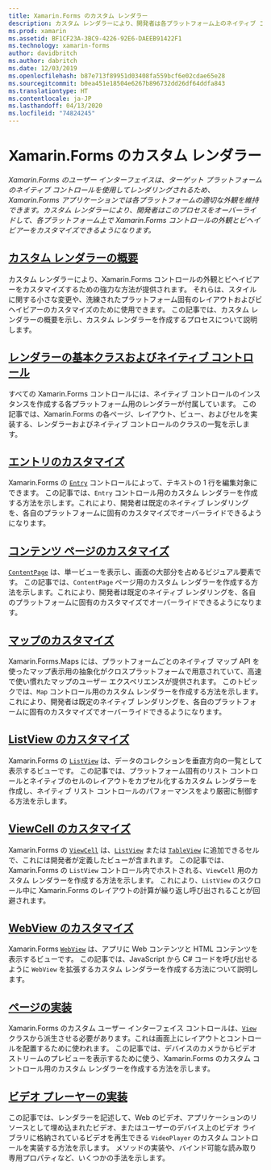 ```yaml
---
title: Xamarin.Forms のカスタム レンダラー
description: カスタム レンダラーにより、開発者は各プラットフォーム上のネイティブ コントロールのレンダリングをオーバーライドして、Xamarin.Forms コントロールの外観とビヘイビアーをカスタマイズできるようになります。
ms.prod: xamarin
ms.assetid: BF1CF23A-3BC9-4226-92E6-DAEEB91422F1
ms.technology: xamarin-forms
author: davidbritch
ms.author: dabritch
ms.date: 12/03/2019
ms.openlocfilehash: b87e713f89951d03408fa559bcf6e02cdae65e28
ms.sourcegitcommit: b0ea451e18504e6267b896732dd26df64ddfa843
ms.translationtype: HT
ms.contentlocale: ja-JP
ms.lasthandoff: 04/13/2020
ms.locfileid: "74824245"
---
```

# <a name="xamarinforms-custom-renderers"></a>Xamarin.Forms のカスタム レンダラー

_Xamarin.Forms のユーザー インターフェイスは、ターゲット プラットフォームのネイティブ コントロールを使用してレンダリングされるため、Xamarin.Forms アプリケーションでは各プラットフォームの適切な外観を維持できます。カスタム レンダラーにより、開発者はこのプロセスをオーバーライドして、各プラットフォーム上で Xamarin.Forms コントロールの外観とビヘイビアーをカスタマイズできるようになります。_

## <a name="introduction-to-custom-renderers"></a>[カスタム レンダラーの概要](introduction.md)

カスタム レンダラーにより、Xamarin.Forms コントロールの外観とビヘイビアーをカスタマイズするための強力な方法が提供されます。 それらは、スタイルに関する小さな変更や、洗練されたプラットフォーム固有のレイアウトおよびビヘイビアーのカスタマイズのために使用できます。 この記事では、カスタム レンダラーの概要を示し、カスタム レンダラーを作成するプロセスについて説明します。

## <a name="renderer-base-classes-and-native-controls"></a>[レンダラーの基本クラスおよびネイティブ コントロール](renderers.md)

すべての Xamarin.Forms コントロールには、ネイティブ コントロールのインスタンスを作成する各プラットフォーム用のレンダラーが付属しています。 この記事では、Xamarin.Forms の各ページ、レイアウト、ビュー、およびセルを実装する、レンダラーおよびネイティブ コントロールのクラスの一覧を示します。

## <a name="customizing-an-entry"></a>[エントリのカスタマイズ](entry.md)

Xamarin.Forms の [`Entry`](xref:Xamarin.Forms.Entry) コントロールによって、テキストの 1 行を編集対象にできます。 この記事では、`Entry` コントロール用のカスタム レンダラーを作成する方法を示します。これにより、開発者は既定のネイティブ レンダリングを、各自のプラットフォームに固有のカスタマイズでオーバーライドできるようになります。

## <a name="customizing-a-contentpage"></a>[コンテンツ ページのカスタマイズ](contentpage.md)

[`ContentPage`](xref:Xamarin.Forms.ContentPage) は、単一ビューを表示し、画面の大部分を占めるビジュアル要素です。 この記事では、`ContentPage` ページ用のカスタム レンダラーを作成する方法を示します。これにより、開発者は既定のネイティブ レンダリングを、各自のプラットフォームに固有のカスタマイズでオーバーライドできるようになります。

## <a name="customizing-a-map"></a>[マップのカスタマイズ](map/index.md)

Xamarin.Forms.Maps には、プラットフォームごとのネイティブ マップ API を使ったマップ表示用の抽象化がクロスプラットフォームで用意されていて、高速で使い慣れたマップのユーザー エクスペリエンスが提供されます。 このトピックでは、`Map` コントロール用のカスタム レンダラーを作成する方法を示します。これにより、開発者は既定のネイティブ レンダリングを、各自のプラットフォームに固有のカスタマイズでオーバーライドできるようになります。

## <a name="customizing-a-listview"></a>[ListView のカスタマイズ](listview.md)

Xamarin.Forms の [`ListView`](xref:Xamarin.Forms.ListView) は、データのコレクションを垂直方向の一覧として表示するビューです。 この記事では、プラットフォーム固有のリスト コントロールとネイティブのセルのレイアウトをカプセル化するカスタム レンダラーを作成し、ネイティブ リスト コントロールのパフォーマンスをより厳密に制御する方法を示します。

## <a name="customizing-a-viewcell"></a>[ViewCell のカスタマイズ](viewcell.md)

Xamarin.Forms の [`ViewCell`](xref:Xamarin.Forms.ViewCell) は、[`ListView`](xref:Xamarin.Forms.ListView) または [`TableView`](xref:Xamarin.Forms.TableView) に追加できるセルで、これには開発者が定義したビューが含まれます。 この記事では、Xamarin.Forms の `ListView` コントロール内でホストされる、`ViewCell` 用のカスタム レンダラーを作成する方法を示します。 これにより、`ListView` のスクロール中に Xamarin.Forms のレイアウトの計算が繰り返し呼び出されることが回避されます。

## <a name="customizing-a-webview"></a>[WebView のカスタマイズ](hybridwebview.md)

Xamarin.Forms [`WebView`](xref:Xamarin.Forms.WebView) は、アプリに Web コンテンツと HTML コンテンツを表示するビューです。 この記事では、JavaScript から C# コードを呼び出せるように `WebView` を拡張するカスタム レンダラーを作成する方法について説明します。

## <a name="implementing-a-view"></a>[ページの実装](view.md)

Xamarin.Forms のカスタム ユーザー インターフェイス コントロールは、[`View`](xref:Xamarin.Forms.View) クラスから派生させる必要があります。これは画面上にレイアウトとコントロールを配置するために使われます。 この記事では、デバイスのカメラからビデオ ストリームのプレビューを表示するために使う、Xamarin.Forms のカスタム コントロール用のカスタム レンダラーを作成する方法を示します。

## <a name="implementing-a-video-player"></a>[ビデオ プレーヤーの実装](video-player/index.md)

この記事では、レンダラーを記述して、Web のビデオ、アプリケーションのリソースとして埋め込まれたビデオ、またはユーザーのデバイス上のビデオ ライブラリに格納されているビデオを再生できる `VideoPlayer` のカスタム コントロールを実装する方法を示します。 メソッドの実装や、バインド可能な読み取り専用プロパティなど、いくつかの手法を示します。
